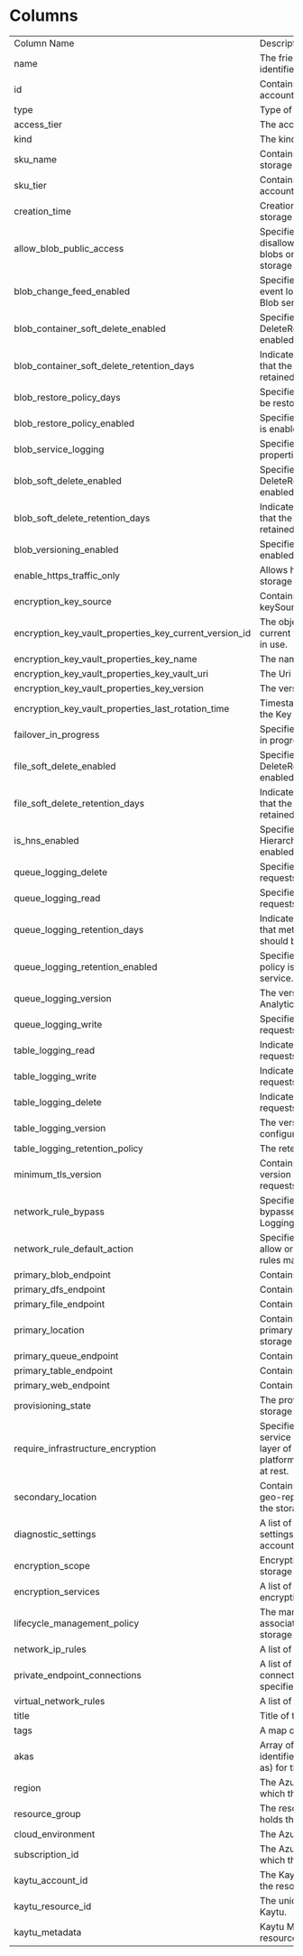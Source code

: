 # Columns  

<table>
	<tr><td>Column Name</td><td>Description</td></tr>
	<tr><td>name</td><td>The friendly name that identifies the storage account.</td></tr>
	<tr><td>id</td><td>Contains ID to identify a storage account uniquely.</td></tr>
	<tr><td>type</td><td>Type of the resource.</td></tr>
	<tr><td>access_tier</td><td>The access tier used for billing.</td></tr>
	<tr><td>kind</td><td>The kind of the resource.</td></tr>
	<tr><td>sku_name</td><td>Contains sku name of the storage account.</td></tr>
	<tr><td>sku_tier</td><td>Contains sku tier of the storage account.</td></tr>
	<tr><td>creation_time</td><td>Creation date and time of the storage account.</td></tr>
	<tr><td>allow_blob_public_access</td><td>Specifies whether allow or disallow public access to all blobs or containers in the storage account.</td></tr>
	<tr><td>blob_change_feed_enabled</td><td>Specifies whether change feed event logging is enabled for the Blob service.</td></tr>
	<tr><td>blob_container_soft_delete_enabled</td><td>Specifies whether DeleteRetentionPolicy is enabled.</td></tr>
	<tr><td>blob_container_soft_delete_retention_days</td><td>Indicates the number of days that the deleted item should be retained.</td></tr>
	<tr><td>blob_restore_policy_days</td><td>Specifies how long the blob can be restored.</td></tr>
	<tr><td>blob_restore_policy_enabled</td><td>Specifies whether blob restore is enabled.</td></tr>
	<tr><td>blob_service_logging</td><td>Specifies the blob service properties for logging access.</td></tr>
	<tr><td>blob_soft_delete_enabled</td><td>Specifies whether DeleteRetentionPolicy is enabled.</td></tr>
	<tr><td>blob_soft_delete_retention_days</td><td>Indicates the number of days that the deleted item should be retained.</td></tr>
	<tr><td>blob_versioning_enabled</td><td>Specifies whether versioning is enabled.</td></tr>
	<tr><td>enable_https_traffic_only</td><td>Allows https traffic only to storage service if sets to true.</td></tr>
	<tr><td>encryption_key_source</td><td>Contains the encryption keySource (provider).</td></tr>
	<tr><td>encryption_key_vault_properties_key_current_version_id</td><td>The object identifier of the current versioned Key Vault Key in use.</td></tr>
	<tr><td>encryption_key_vault_properties_key_name</td><td>The name of KeyVault key.</td></tr>
	<tr><td>encryption_key_vault_properties_key_vault_uri</td><td>The Uri of KeyVault.</td></tr>
	<tr><td>encryption_key_vault_properties_key_version</td><td>The version of KeyVault key.</td></tr>
	<tr><td>encryption_key_vault_properties_last_rotation_time</td><td>Timestamp of last rotation of the Key Vault Key.</td></tr>
	<tr><td>failover_in_progress</td><td>Specifies whether the failover is in progress.</td></tr>
	<tr><td>file_soft_delete_enabled</td><td>Specifies whether DeleteRetentionPolicy is enabled.</td></tr>
	<tr><td>file_soft_delete_retention_days</td><td>Indicates the number of days that the deleted item should be retained.</td></tr>
	<tr><td>is_hns_enabled</td><td>Specifies whether account HierarchicalNamespace is enabled.</td></tr>
	<tr><td>queue_logging_delete</td><td>Specifies whether all delete requests should be logged.</td></tr>
	<tr><td>queue_logging_read</td><td>Specifies whether all read requests should be logged.</td></tr>
	<tr><td>queue_logging_retention_days</td><td>Indicates the number of days that metrics or logging data should be retained.</td></tr>
	<tr><td>queue_logging_retention_enabled</td><td>Specifies whether a retention policy is enabled for the storage service.</td></tr>
	<tr><td>queue_logging_version</td><td>The version of Storage Analytics to configure.</td></tr>
	<tr><td>queue_logging_write</td><td>Specifies whether all write requests should be logged.</td></tr>
	<tr><td>table_logging_read</td><td>Indicates whether all read requests should be logged.</td></tr>
	<tr><td>table_logging_write</td><td>Indicates whether all write requests should be logged.</td></tr>
	<tr><td>table_logging_delete</td><td>Indicates whether all delete requests should be logged.</td></tr>
	<tr><td>table_logging_version</td><td>The version of Analytics to configure.</td></tr>
	<tr><td>table_logging_retention_policy</td><td>The retention policy.</td></tr>
	<tr><td>minimum_tls_version</td><td>Contains the minimum TLS version to be permitted on requests to storage.</td></tr>
	<tr><td>network_rule_bypass</td><td>Specifies whether traffic is bypassed for Logging/Metrics/AzureServices.</td></tr>
	<tr><td>network_rule_default_action</td><td>Specifies the default action of allow or deny when no other rules match.</td></tr>
	<tr><td>primary_blob_endpoint</td><td>Contains the blob endpoint.</td></tr>
	<tr><td>primary_dfs_endpoint</td><td>Contains the dfs endpoint.</td></tr>
	<tr><td>primary_file_endpoint</td><td>Contains the file endpoint.</td></tr>
	<tr><td>primary_location</td><td>Contains the location of the primary data center for the storage account.</td></tr>
	<tr><td>primary_queue_endpoint</td><td>Contains the queue endpoint.</td></tr>
	<tr><td>primary_table_endpoint</td><td>Contains the table endpoint.</td></tr>
	<tr><td>primary_web_endpoint</td><td>Contains the web endpoint.</td></tr>
	<tr><td>provisioning_state</td><td>The provisioning state of the storage account resource.</td></tr>
	<tr><td>require_infrastructure_encryption</td><td>Specifies whether or not the service applies a secondary layer of encryption with platform managed keys for data at rest.</td></tr>
	<tr><td>secondary_location</td><td>Contains the location of the geo-replicated secondary for the storage account.</td></tr>
	<tr><td>diagnostic_settings</td><td>A list of active diagnostic settings for the storage account.</td></tr>
	<tr><td>encryption_scope</td><td>Encryption scope details for the storage account.</td></tr>
	<tr><td>encryption_services</td><td>A list of services which support encryption.</td></tr>
	<tr><td>lifecycle_management_policy</td><td>The managementpolicy associated with the specified storage account.</td></tr>
	<tr><td>network_ip_rules</td><td>A list of IP ACL rules.</td></tr>
	<tr><td>private_endpoint_connections</td><td>A list of private endpoint connection associated with the specified storage account.</td></tr>
	<tr><td>virtual_network_rules</td><td>A list of virtual network rules.</td></tr>
	<tr><td>title</td><td>Title of the resource.</td></tr>
	<tr><td>tags</td><td>A map of tags for the resource.</td></tr>
	<tr><td>akas</td><td>Array of globally unique identifier strings (also known as) for the resource.</td></tr>
	<tr><td>region</td><td>The Azure region/location in which the resource is located.</td></tr>
	<tr><td>resource_group</td><td>The resource group which holds this resource.</td></tr>
	<tr><td>cloud_environment</td><td>The Azure Cloud Environment.</td></tr>
	<tr><td>subscription_id</td><td>The Azure Subscription ID in which the resource is located.</td></tr>
	<tr><td>kaytu_account_id</td><td>The Kaytu Account ID in which the resource is located.</td></tr>
	<tr><td>kaytu_resource_id</td><td>The unique ID of the resource in Kaytu.</td></tr>
	<tr><td>kaytu_metadata</td><td>Kaytu Metadata of the Azure resource.</td></tr>
</table>